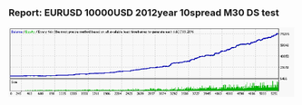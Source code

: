 
### Report: EURUSD 10000USD 2012year 10spread M30 DS test

![EURUSD 10000USD 2012year 10spread M30 DS test.txt](./EURUSD-10000USD-2012year-10spread-M30-DS-test.gif)

